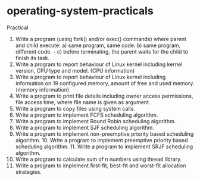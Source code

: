 # operating-system-practicals

Practical
1. Write a program (using fork() and/or exec() commands) where parent and child execute: a) same program, same code. b) same program, different code. - c) before terminating, the parent waits for the child to finish its task.
2. Write a program to report behaviour of Linux kernel including kernel version, CPU type and model. (CPU information)
3. Write a program to report behaviour of Linux kernel including information on 19 configured memory, amount of free and used memory. (memory information)
4. Write a program to print file details including owner access permissions, file access time, where file name is given as argument.
5. Write a program to copy files using system calls.
6. Write a program to implement FCFS scheduling algorithm.
7. Write a program to implement Round Robin scheduling algorithm.
8. Write a program to implement SJF scheduling algorithm.
9. Write a program to implement non-preemptive priority based scheduling algorithm. 10. Write a program to implement preemptive priority based scheduling algorithm. 11. Write a program to implement SRJF scheduling algorithm.
12. Write a program to calculate sum of n numbers using thread library.
13. Write a program to implement first-fit, best-fit and worst-fit allocation strategies.
